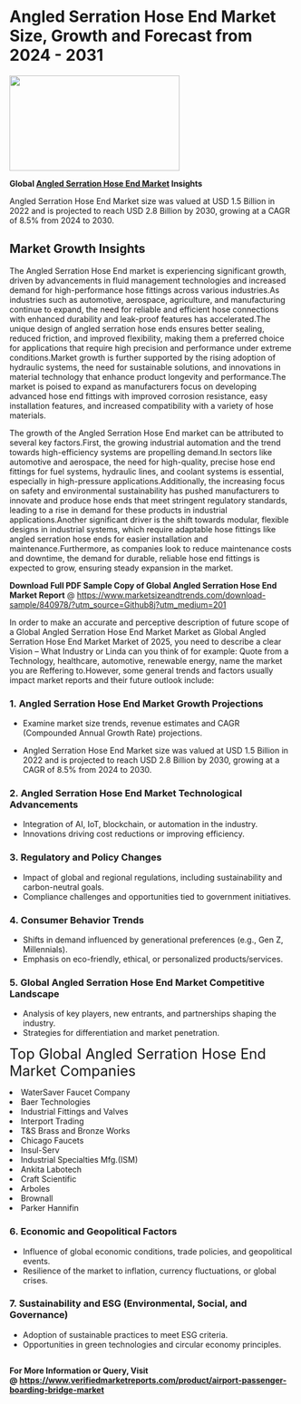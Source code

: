 <H1>Angled Serration Hose End Market Size, Growth and Forecast from 2024 - 2031</H1><img class="aligncenter size-medium wp-image-584254" src="https://thirdeyenews.in/wp-content/uploads/2024/09/Global-Market-Research-300x168.jpeg" alt="" width="300" height="168" /><p><strong>Global&nbsp;<a href="https://www.marketsizeandtrends.com/download-sample/840978/?utm_source=Github8j?utm_medium=201">Angled Serration Hose End Market</a> Insights</strong></p><p>Angled Serration Hose End Market size was valued at USD 1.5 Billion in 2022 and is projected to reach USD 2.8 Billion by 2030, growing at a CAGR of 8.5% from 2024 to 2030.</p><p><h2>Market Growth Insights</h2> <p>The Angled Serration Hose End market is experiencing significant growth, driven by advancements in fluid management technologies and increased demand for high-performance hose fittings across various industries.As industries such as automotive, aerospace, agriculture, and manufacturing continue to expand, the need for reliable and efficient hose connections with enhanced durability and leak-proof features has accelerated.The unique design of angled serration hose ends ensures better sealing, reduced friction, and improved flexibility, making them a preferred choice for applications that require high precision and performance under extreme conditions.Market growth is further supported by the rising adoption of hydraulic systems, the need for sustainable solutions, and innovations in material technology that enhance product longevity and performance.The market is poised to expand as manufacturers focus on developing advanced hose end fittings with improved corrosion resistance, easy installation features, and increased compatibility with a variety of hose materials.</p> <p>The growth of the Angled Serration Hose End market can be attributed to several key factors.First, the growing industrial automation and the trend towards high-efficiency systems are propelling demand.In sectors like automotive and aerospace, the need for high-quality, precise hose end fittings for fuel systems, hydraulic lines, and coolant systems is essential, especially in high-pressure applications.Additionally, the increasing focus on safety and environmental sustainability has pushed manufacturers to innovate and produce hose ends that meet stringent regulatory standards, leading to a rise in demand for these products in industrial applications.Another significant driver is the shift towards modular, flexible designs in industrial systems, which require adaptable hose fittings like angled serration hose ends for easier installation and maintenance.Furthermore, as companies look to reduce maintenance costs and downtime, the demand for durable, reliable hose end fittings is expected to grow, ensuring steady expansion in the market.</p> <p><span class=""><strong>Download Full PDF Sample Copy of Global Angled Serration Hose End Market Report</strong> @ <a href="https://www.marketsizeandtrends.com/download-sample/840978/?utm_source=Github8j?utm_medium=201" target="_blank">https://www.marketsizeandtrends.com/download-sample/840978/?utm_source=Github8j?utm_medium=201</a></span></p><p>In order to make an accurate and perceptive description of future scope of a Global&nbsp;Angled Serration Hose End Market Market as Global&nbsp;Angled Serration Hose End Market Market of 2025, you need to describe a clear Vision &ndash; What Industry or Linda can you think of for example: Quote from a Technology, healthcare, automotive, renewable energy, name the market you are Reffering to.However, some general trends and factors usually impact market reports and their future outlook include:</p><h3>1.&nbsp;<strong>Angled Serration Hose End Market Growth Projections</strong></h3><ul><li>Examine market size trends, revenue estimates and CAGR (Compounded Annual Growth Rate) projections.</li><li><p>Angled Serration Hose End Market size was valued at USD 1.5 Billion in 2022 and is projected to reach USD 2.8 Billion by 2030, growing at a CAGR of 8.5% from 2024 to 2030.</p></li></ul><h3>2.&nbsp;<strong>Angled Serration Hose End Market Technological Advancements</strong></h3><ul><li>Integration of AI, IoT, blockchain, or automation in the industry.</li><li>Innovations driving cost reductions or improving efficiency.</li></ul><h3>3.&nbsp;<strong>Regulatory and Policy Changes</strong></h3><ul><li>Impact of global and regional regulations, including sustainability and carbon-neutral goals.</li><li>Compliance challenges and opportunities tied to government initiatives.</li></ul><h3>4.&nbsp;<strong>Consumer Behavior Trends</strong></h3><ul><li>Shifts in demand influenced by generational preferences (e.g., Gen Z, Millennials).</li><li>Emphasis on eco-friendly, ethical, or personalized products/services.</li></ul><h3>5.&nbsp;<strong>Global Angled Serration Hose End Market Competitive Landscape</strong></h3><ul><li>Analysis of key players, new entrants, and partnerships shaping the industry.</li><li>Strategies for differentiation and market penetration.</li></ul><p data-pm-slice="1 1 []"><span style="color: inherit; font-family: inherit; font-size: 25px;">Top Global Angled Serration Hose End Market Companies</span></p><div class="" data-test-id=""><p><li>WaterSaver Faucet Company</li><li> Baer Technologies</li><li> Industrial Fittings and Valves</li><li> Interport Trading</li><li> T&S Brass and Bronze Works</li><li> Chicago Faucets</li><li> Insul-Serv</li><li> Industrial Specialties Mfg.(ISM)</li><li> Ankita Labotech</li><li> Craft Scientific</li><li> Arboles</li><li> Brownall</li><li> Parker Hannifin</li></p></div><h3>6.&nbsp;<strong>Economic and Geopolitical Factors</strong></h3><ul><li>Influence of global economic conditions, trade policies, and geopolitical events.</li><li>Resilience of the market to inflation, currency fluctuations, or global crises.</li></ul><h3>7.&nbsp;<strong>Sustainability and ESG (Environmental, Social, and Governance)</strong></h3><ul><li>Adoption of sustainable practices to meet ESG criteria.</li><li>Opportunities in green technologies and circular economy principles.</li></ul><h2><strong style="font-size: 14px;">For More Information or Query, Visit @&nbsp;</strong><a style="background-color: #ffffff; font-size: 14px;" href="https://www.marketsizeandtrends.com/report/angled-serration-hose-end-market/" target="_blank">https://www.verifiedmarketreports.com/product/airport-passenger-boarding-bridge-market</a></h2>